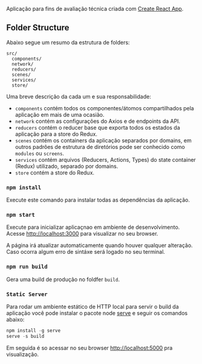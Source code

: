 Aplicação para fins de avaliação técnica criada com [Create React App](https://github.com/facebookincubator/create-react-app).

## Folder Structure

Abaixo segue um resumo da estrutura de folders:

```
src/
  components/
  network/
  reducers/
  scenes/
  services/
  store/
```

Uma breve descrição da cada um e sua responsabilidade:

* `components` contém todos os componentes/átomos compartilhados pela aplicação em mais de uma ocasião.
* `network` contém as configurações do Axios e de endpoints da API.
* `reducers` contém o reducer base que exporta todos os estados da aplicação para a store do Redux.
* `scenes` contém os containers da aplicação separados por domains, em outros padrôes de estrutura de diretórios pode ser conhecido como `modules` ou `screens`.
* `services` contém arquivos (Reducers, Actions, Types)  do state container (Redux) utilizado, separado por domains.
* `store` contém a store do Redux.

### `npm install`

Execute este comando para instalar todas as dependências da aplicação.

### `npm start`

Execute para inicializar  aplicaçnao em ambiente de desenvolvimento.<br>
Acesse [http://localhost:3000](http://localhost:3000) para visualizar no seu browser.

A página irá atualizar automaticamente quando houver qualquer alteração.<br>
Caso ocorra algum erro de sintáxe será logado no seu terminal.

### `npm run build`

Gera uma build de produção no foldfer `build`.<br>

### `Static Server`

Para rodar um ambiente estático de HTTP local para servir o build da aplicação você pode instalar o pacote node [serve](https://github.com/zeit/serve) e seguir os comandos abaixo:

```js
npm install -g serve
serve -s build
```

Em seguida é so acessar no seu browser [http://localhost:5000](http://localhost:5000) pra visualização.
